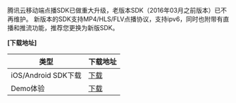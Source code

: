腾讯云移动端点播SDK已做重大升级，老版本SDK（2016年03月之前版本）已不再维护。
新版本的SDK支持MP4/HLS/FLV点播协议，支持ipv6，同时也附带有直播和推流功能，推荐您更换为新版SDK。

**[下载地址]**

| 类型 | 下载地址 | 
|---------|---------|
| iOS/Android SDK下载 | [下载](https://www.qcloud.com/document/product/454/7873) | 
| Demo体验| [下载](https://www.qcloud.com/document/product/454/6555)|
